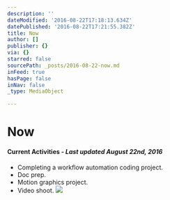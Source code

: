 ```yaml
---
description: ''
dateModified: '2016-08-22T17:18:13.634Z'
datePublished: '2016-08-22T17:21:55.382Z'
title: Now
author: []
publisher: {}
via: {}
starred: false
sourcePath: _posts/2016-08-22-now.md
inFeed: true
hasPage: false
inNav: false
_type: MediaObject

---
```

# Now

#### Current Activities - _Last updated August 22nd, 2016_

* Completing a workflow automation coding project.
* Doc prep.
* Motion graphics project.
* Video shoot.
![](https://the-grid-user-content.s3-us-west-2.amazonaws.com/11dda310-e446-4099-b7ce-63148c0572c7.jpg)